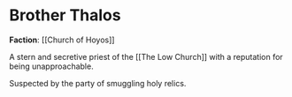# Brother Thalos

**Faction**: [[Church of Hoyos]]

A stern and secretive priest of the [[The Low Church]] with a reputation for being unapproachable.

Suspected by the party of smuggling holy relics.
